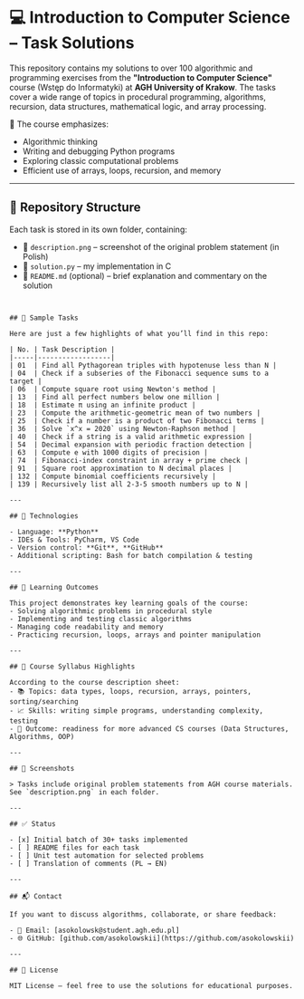 # 💻 Introduction to Computer Science – Task Solutions

This repository contains my solutions to over 100 algorithmic and programming exercises from the **"Introduction to Computer Science"** course (Wstęp do Informatyki) at **AGH University of Krakow**. The tasks cover a wide range of topics in procedural programming, algorithms, recursion, data structures, mathematical logic, and array processing.

🧠 The course emphasizes:
- Algorithmic thinking
- Writing and debugging Python programs
- Exploring classic computational problems
- Efficient use of arrays, loops, recursion, and memory

---

## 📂 Repository Structure

Each task is stored in its own folder, containing:
- 📄 `description.png` – screenshot of the original problem statement (in Polish)
- 🧠 `solution.py` – my implementation in C
- 📃 `README.md` (optional) – brief explanation and commentary on the solution

```


## 🧩 Sample Tasks

Here are just a few highlights of what you’ll find in this repo:

| No. | Task Description |
|-----|------------------|
| 01  | Find all Pythagorean triples with hypotenuse less than N |
| 04  | Check if a subseries of the Fibonacci sequence sums to a target |
| 06  | Compute square root using Newton's method |
| 13  | Find all perfect numbers below one million |
| 18  | Estimate π using an infinite product |
| 23  | Compute the arithmetic-geometric mean of two numbers |
| 25  | Check if a number is a product of two Fibonacci terms |
| 36  | Solve `x^x = 2020` using Newton-Raphson method |
| 40  | Check if a string is a valid arithmetic expression |
| 54  | Decimal expansion with periodic fraction detection |
| 63  | Compute e with 1000 digits of precision |
| 74  | Fibonacci-index constraint in array + prime check |
| 91  | Square root approximation to N decimal places |
| 132 | Compute binomial coefficients recursively |
| 139 | Recursively list all 2-3-5 smooth numbers up to N |

---

## 🚀 Technologies

- Language: **Python**
- IDEs & Tools: PyCharm, VS Code
- Version control: **Git**, **GitHub**
- Additional scripting: Bash for batch compilation & testing

---

## 🎯 Learning Outcomes

This project demonstrates key learning goals of the course:
- Solving algorithmic problems in procedural style
- Implementing and testing classic algorithms
- Managing code readability and memory
- Practicing recursion, loops, arrays and pointer manipulation

---

## 📌 Course Syllabus Highlights

According to the course description sheet:
- 📚 Topics: data types, loops, recursion, arrays, pointers, sorting/searching
- 📈 Skills: writing simple programs, understanding complexity, testing
- 🎯 Outcome: readiness for more advanced CS courses (Data Structures, Algorithms, OOP)

---

## 📸 Screenshots

> Tasks include original problem statements from AGH course materials. See `description.png` in each folder.

---

## ✅ Status

- [x] Initial batch of 30+ tasks implemented
- [ ] README files for each task
- [ ] Unit test automation for selected problems
- [ ] Translation of comments (PL → EN)

---

## 📬 Contact

If you want to discuss algorithms, collaborate, or share feedback:

- 📧 Email: [asokolowsk@student.agh.edu.pl]  
- 🌐 GitHub: [github.com/asokolowskii](https://github.com/asokolowskii)

---

## 📜 License

MIT License – feel free to use the solutions for educational purposes.
